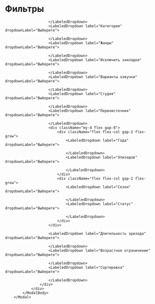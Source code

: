  <Modal show={false}>
            <ModalHeader>
                <h1>Фильтры</h1>
            </ModalHeader>
            <ModalBody>
                <div className="my-4 flex gap-8">
                    <div className="flex flex-col gap-2 flex-grow ">
                        <LabeledDropdown label="Страна" dropdownLabel="Выберите">

                        </LabeledDropdown>
                        <LabeledDropdown label="Категория" dropdownLabel="Выберите">

                        </LabeledDropdown>
                        <LabeledDropdown label="Жанры" dropdownLabel="Выберите">

                        </LabeledDropdown>
                        <LabeledDropdown label="Исключить закладки" dropdownLabel="Выберите">

                        </LabeledDropdown>
                        <LabeledDropdown label="Варианты озвучки" dropdownLabel="Выберите">

                        </LabeledDropdown>
                        <LabeledDropdown label="Студия" dropdownLabel="Выберите">

                        </LabeledDropdown>
                        <LabeledDropdown label="Первоисточник" dropdownLabel="Выберите">

                        </LabeledDropdown>
                        <div className="my-4 flex gap-8">
                            <div className="flex flex-col gap-2 flex-grow">
                                <LabeledDropdown label="Года" dropdownLabel="Выберите">

                                </LabeledDropdown>
                                <LabeledDropdown label="Эпизодов" dropdownLabel="Выберите">

                                </LabeledDropdown>
                            </div>
                            <div className="flex flex-col gap-2 flex-grow">
                                <LabeledDropdown label="Сезон" dropdownLabel="Выберите">

                                </LabeledDropdown>
                                <LabeledDropdown label="Статус" dropdownLabel="Выберите">

                                </LabeledDropdown>
                            </div>
                        </div>

                        <LabeledDropdown label="Длительность эризода" dropdownLabel="Выберите">

                        </LabeledDropdown>
                        <LabeledDropdown label="Возрастное ограничение" dropdownLabel="Выберите">

                        </LabeledDropdown>
                        <LabeledDropdown label="Сортировка" dropdownLabel="Выберите">

                        </LabeledDropdown>
                    </div>
                </div>
            </ModalBody>
        </Modal>